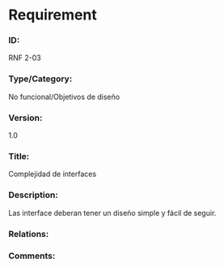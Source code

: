 # Requirement

### ID:

RNF 2-03

### Type/Category:

No funcional/Objetivos de diseño

### Version:

1.0

### Title:

Complejidad de interfaces

### Description:

Las interface deberan tener un diseño simple y fácil de seguir.

### Relations:


### Comments:

